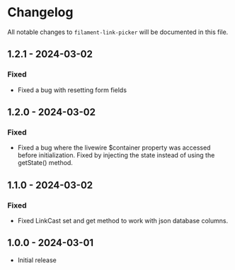 # Changelog

All notable changes to `filament-link-picker` will be documented in this file.

## 1.2.1 - 2024-03-02

### Fixed

- Fixed a bug with resetting form fields

## 1.2.0 - 2024-03-02

### Fixed

- Fixed a bug where the livewire $container property was accessed before initialization. Fixed by injecting the state instead of using the getState() method.

## 1.1.0 - 2024-03-02

### Fixed

- Fixed LinkCast set and get method to work with json database columns.

## 1.0.0 - 2024-03-01

- Initial release
